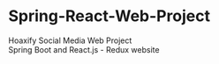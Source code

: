 # Spring-React-Web-Project
Hoaxify Social Media Web Project \
Spring Boot and React.js - Redux website
